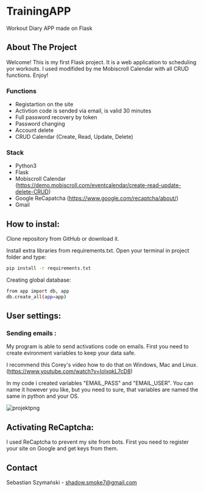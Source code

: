# TrainingAPP
Workout Diary APP made on Flask


<!-- ABOUT THE PROJECT -->
## About The Project
Welcome! This is my first Flask project. It is a web application to scheduling yor workouts. I used modifided by me Mobiscroll Calendar with all CRUD functions. Enjoy!


### Functions
* Registartion on the site
* Activtion code is sended via email, is valid 30 minutes
* Full password recovery by token
* Password changing
* Account delete
* CRUD Calendar (Create, Read, Update, Delete)
### Stack

* Python3
* Flask
* Mobiscroll Calendar (https://demo.mobiscroll.com/eventcalendar/create-read-update-delete-CRUD)
* Google ReCapatcha (https://www.google.com/recaptcha/about/)
* Gmail

<!-- How to install -->
## How to instal:
Clone repository from GitHub or download it. 

Install extra libraries from requirements.txt.
Open your terminal in project folder and type:

  ```sh
  pip install -r requirements.txt
  ```
  

Creating global database:
  ```sh
  from app import db, app
  db.create_all(app=app)
  ```
  
  
  

## User settings:

### Sending emails :
My program is able to send activations code on emails. First you need to create evironment variables to keep your data safe.

I recommend this Corey's video how to do that on Windows, Mac and Linux. (https://www.youtube.com/watch?v=IolxqkL7cD8)

In my code i created variables "EMAIL_PASS" and "EMAIL_USER". You can name it however you like, but you need to sure, that variables are named the same in python and your OS.

![projektpng](https://user-images.githubusercontent.com/79137973/117843451-1c47f280-b27f-11eb-80c4-f00416d67cca.png)


## Activating ReCaptcha:

I used ReCaptcha to prevent my site from bots. First you need to register your site on Google and get keys from them.



  
  


<!-- CONTACT -->
## Contact

Sebastian Szymański - shadow.smoke7@gmail.com

